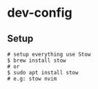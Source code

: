 # dev-config

## Setup

```
# setup everything use Stow
$ brew install stow
# or
$ sudo apt install stow
# e.g: stow nvim
```

